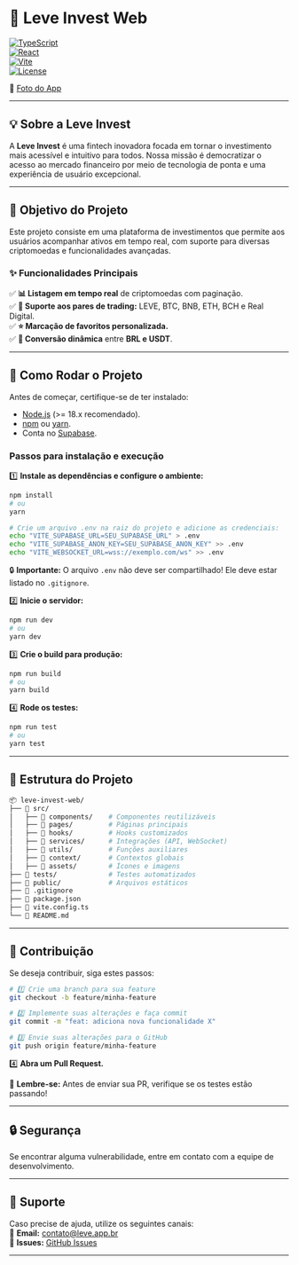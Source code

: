 # 🚀 Leve Invest Web

[![TypeScript](https://img.shields.io/badge/TypeScript-4.9.5-blue)](https://www.typescriptlang.org/)  
[![React](https://img.shields.io/badge/React-18.3.1-blue)](https://reactjs.org/)  
[![Vite](https://img.shields.io/badge/Vite-latest-brightgreen)](https://vitejs.dev/)  
[![License](https://img.shields.io/badge/License-MIT-yellow.svg)](https://opensource.org/licenses/MIT)  

📸 [Foto do App](https://github.com/leveinvestimentos/mobile-challenge/blob/main/appleve.png)  

---

## 💡 Sobre a Leve Invest  

A **Leve Invest** é uma fintech inovadora focada em tornar o investimento mais acessível e intuitivo para todos. Nossa missão é democratizar o acesso ao mercado financeiro por meio de tecnologia de ponta e uma experiência de usuário excepcional.  

---

## 📌 Objetivo do Projeto  

Este projeto consiste em uma plataforma de investimentos que permite aos usuários acompanhar ativos em tempo real, com suporte para diversas criptomoedas e funcionalidades avançadas.  

### ✨ Funcionalidades Principais  

✅ **📊 Listagem em tempo real** de criptomoedas com paginação.  
✅ **💱 Suporte aos pares de trading:** LEVE, BTC, BNB, ETH, BCH e Real Digital.  
✅ **⭐ Marcação de favoritos personalizada.**  
✅ **🔄 Conversão dinâmica** entre **BRL e USDT**.  

---

## 🚀 Como Rodar o Projeto  

Antes de começar, certifique-se de ter instalado:  
- [Node.js](https://nodejs.org/) (>= 18.x recomendado).  
- [npm](https://www.npmjs.com/) ou [yarn](https://yarnpkg.com/).  
- Conta no [Supabase](https://supabase.com/).  

### **Passos para instalação e execução**  

1️⃣ **Instale as dependências e configure o ambiente:**  
```sh
npm install
# ou
yarn

# Crie um arquivo .env na raiz do projeto e adicione as credenciais:
echo "VITE_SUPABASE_URL=SEU_SUPABASE_URL" > .env
echo "VITE_SUPABASE_ANON_KEY=SEU_SUPABASE_ANON_KEY" >> .env
echo "VITE_WEBSOCKET_URL=wss://exemplo.com/ws" >> .env
```
🔒 **Importante:** O arquivo `.env` não deve ser compartilhado! Ele deve estar listado no `.gitignore`.  

2️⃣ **Inicie o servidor:**  
```sh
npm run dev
# ou
yarn dev
```

3️⃣ **Crie o build para produção:**  
```sh
npm run build
# ou
yarn build
```

4️⃣ **Rode os testes:**  
```sh
npm run test
# ou
yarn test
```

---

## 📂 Estrutura do Projeto  

```bash
📦 leve-invest-web/
├── 📂 src/
│   ├── 📂 components/    # Componentes reutilizáveis
│   ├── 📂 pages/         # Páginas principais
│   ├── 📂 hooks/         # Hooks customizados
│   ├── 📂 services/      # Integrações (API, WebSocket)
│   ├── 📂 utils/         # Funções auxiliares
│   ├── 📂 context/       # Contextos globais
│   ├── 📂 assets/        # Ícones e imagens
├── 📂 tests/             # Testes automatizados
├── 📂 public/            # Arquivos estáticos
├── 📜 .gitignore
├── 📜 package.json
├── 📜 vite.config.ts
└── 📜 README.md
```

---

## 🤝 Contribuição  

Se deseja contribuir, siga estes passos:  

```sh
# 1️⃣ Crie uma branch para sua feature
git checkout -b feature/minha-feature

# 2️⃣ Implemente suas alterações e faça commit
git commit -m "feat: adiciona nova funcionalidade X"

# 3️⃣ Envie suas alterações para o GitHub
git push origin feature/minha-feature
```

4️⃣ **Abra um Pull Request.**  

📌 **Lembre-se:** Antes de enviar sua PR, verifique se os testes estão passando!  

---

## 🔒 Segurança  

Se encontrar alguma vulnerabilidade, entre em contato com a equipe de desenvolvimento.  

---

## 💬 Suporte  

Caso precise de ajuda, utilize os seguintes canais:  
📩 **Email:** [contato@leve.app.br](mailto:contato@leve.app.br)  
🐛 **Issues:** [GitHub Issues](https://github.com/leveinvestimentos/mobile-challenge/issues)  

---
